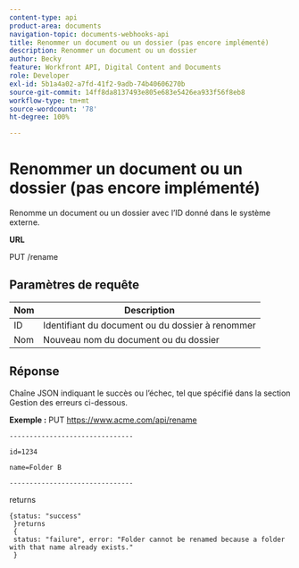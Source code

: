 ```yaml
---
content-type: api
product-area: documents
navigation-topic: documents-webhooks-api
title: Renommer un document ou un dossier (pas encore implémenté)
description: Renommer un document ou un dossier
author: Becky
feature: Workfront API, Digital Content and Documents
role: Developer
exl-id: 5b1a4a02-a7fd-41f2-9adb-74b40606270b
source-git-commit: 14ff8da8137493e805e683e5426ea933f56f8eb8
workflow-type: tm+mt
source-wordcount: '78'
ht-degree: 100%

---
```



# Renommer un document ou un dossier (pas encore implémenté)

Renomme un document ou un dossier avec l’ID donné dans le système externe.

**URL**

PUT /rename

## Paramètres de requête

| Nom | Description |
|---|---|
| ID | Identifiant du document ou du dossier à renommer |
| Nom | Nouveau nom du document ou du dossier |


## Réponse

Chaîne JSON indiquant le succès ou l’échec, tel que spécifié dans la section Gestion des erreurs ci-dessous.

**Exemple :** PUT https://www.acme.com/api/rename

```
-------------------------------

id=1234

name=Folder B ­­­­­­­­­­­­­­­­­­­­­­­­­­­­­­­­­­­­

-------------------------------
```

returns

```
{status: "success"
 }returns
 {
 status: "failure", error: "Folder cannot be renamed because a folder with that name already exists."
 }
```
